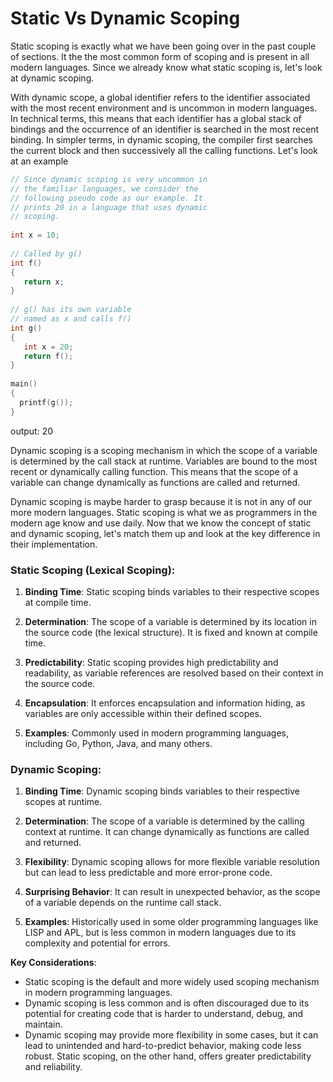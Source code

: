 # Static Vs Dynamic Scoping

Static scoping is exactly what we have been going over in the past couple of sections. It the the most common form of scoping and is present in all modern languages. Since we already know what static scoping is, let's look at dynamic scoping.

With dynamic scope, a global identifier refers to the identifier associated with the most recent environment and is uncommon in modern languages. In technical terms, this means that each identifier has a global stack of bindings and the occurrence of an identifier is searched in the most recent binding. 
In simpler terms, in dynamic scoping, the compiler first searches the current block and then successively all the calling functions. Let's look at an example

```c
// Since dynamic scoping is very uncommon in 
// the familiar languages, we consider the 
// following pseudo code as our example. It
// prints 20 in a language that uses dynamic
// scoping.   
 
int x = 10;
 
// Called by g()
int f()
{
   return x;
}
 
// g() has its own variable
// named as x and calls f()
int g()
{
   int x = 20;
   return f();
}
 
main()
{
  printf(g());
}
```
output: 20

  Dynamic scoping is a scoping mechanism in which the scope of a variable is determined by the call stack at runtime. Variables are bound to the most recent or dynamically calling function. This means that the scope of a variable can change dynamically as functions are called and returned.

  Dynamic scoping is maybe harder to grasp because it is not in any of our more modern languages. Static scoping is what we as programmers in the modern age know and use daily. Now that we know the concept of static and dynamic scoping, let's match them up and look at the key difference in their implementation. 

### **Static Scoping (Lexical Scoping):**

1. **Binding Time**: Static scoping binds variables to their respective scopes at compile time.

2. **Determination**: The scope of a variable is determined by its location in the source code (the lexical structure). It is fixed and known at compile time.

3. **Predictability**: Static scoping provides high predictability and readability, as variable references are resolved based on their context in the source code.

4. **Encapsulation**: It enforces encapsulation and information hiding, as variables are only accessible within their defined scopes.

5. **Examples**: Commonly used in modern programming languages, including Go, Python, Java, and many others.

### **Dynamic Scoping:**

1. **Binding Time**: Dynamic scoping binds variables to their respective scopes at runtime.

2. **Determination**: The scope of a variable is determined by the calling context at runtime. It can change dynamically as functions are called and returned.

3. **Flexibility**: Dynamic scoping allows for more flexible variable resolution but can lead to less predictable and more error-prone code.

4. **Surprising Behavior**: It can result in unexpected behavior, as the scope of a variable depends on the runtime call stack.

5. **Examples**: Historically used in some older programming languages like LISP and APL, but is less common in modern languages due to its complexity and potential for errors.

**Key Considerations**:

- Static scoping is the default and more widely used scoping mechanism in modern programming languages.
- Dynamic scoping is less common and is often discouraged due to its potential for creating code that is harder to understand, debug, and maintain.
- Dynamic scoping may provide more flexibility in some cases, but it can lead to unintended and hard-to-predict behavior, making code less robust. Static scoping, on the other hand, offers greater predictability and reliability.
